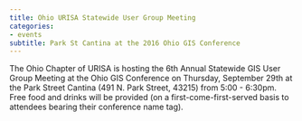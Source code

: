 ```yaml
---
title: Ohio URISA Statewide User Group Meeting
categories:
- events
subtitle: Park St Cantina at the 2016 Ohio GIS Conference
---
```


The Ohio Chapter of URISA is hosting the 6th Annual Statewide GIS User Group Meeting at the Ohio GIS Conference on Thursday, September 29th at the Park Street Cantina (491 N. Park Street, 43215) from 5:00 - 6:30pm.   Free food and drinks will be provided (on a first-come-first-served basis to attendees bearing their conference name tag).
